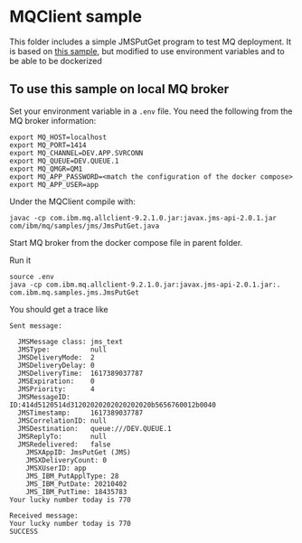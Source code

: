 # MQClient sample

This folder includes a simple JMSPutGet program to test MQ deployment. It is based on [this sample](https://raw.githubusercontent.com/ibm-messaging/mq-dev-samples/master/gettingStarted/jms/com/ibm/mq/samples/jms/JmsPutGet.java), but modified to use environment variables and to be able to be dockerized


## To use this sample on local MQ broker

Set your environment variable in a `.env` file. You need the following from the MQ broker information:

```
export MQ_HOST=localhost
export MQ_PORT=1414
export MQ_CHANNEL=DEV.APP.SVRCONN
export MQ_QUEUE=DEV.QUEUE.1
export MQ_QMGR=QM1
export MQ_APP_PASSWORD=<match the configuration of the docker compose>
export MQ_APP_USER=app
```

Under the MQClient compile with:

```shell
javac -cp com.ibm.mq.allclient-9.2.1.0.jar:javax.jms-api-2.0.1.jar com/ibm/mq/samples/jms/JmsPutGet.java
```

Start MQ broker from the docker compose file in parent folder.

Run it
```
source .env
java -cp com.ibm.mq.allclient-9.2.1.0.jar:javax.jms-api-2.0.1.jar:. com.ibm.mq.samples.jms.JmsPutGet
```

You should get a trace like

```
Sent message:

  JMSMessage class: jms_text
  JMSType:          null
  JMSDeliveryMode:  2
  JMSDeliveryDelay: 0
  JMSDeliveryTime:  1617389037787
  JMSExpiration:    0
  JMSPriority:      4
  JMSMessageID:     ID:414d5120514d31202020202020202020b5656760012b0040
  JMSTimestamp:     1617389037787
  JMSCorrelationID: null
  JMSDestination:   queue:///DEV.QUEUE.1
  JMSReplyTo:       null
  JMSRedelivered:   false
    JMSXAppID: JmsPutGet (JMS)             
    JMSXDeliveryCount: 0
    JMSXUserID: app         
    JMS_IBM_PutApplType: 28
    JMS_IBM_PutDate: 20210402
    JMS_IBM_PutTime: 18435783
Your lucky number today is 770

Received message:
Your lucky number today is 770
SUCCESS
```